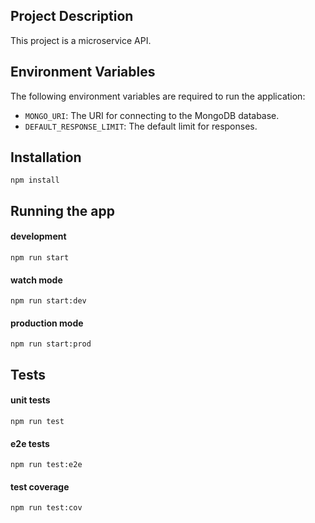 ## Project Description

This project is a microservice API.

## Environment Variables

The following environment variables are required to run the application:

- `MONGO_URI`: The URI for connecting to the MongoDB database.
- `DEFAULT_RESPONSE_LIMIT`: The default limit for responses.

## Installation

`npm install`

## Running the app

#### development
`npm run start`

#### watch mode
`npm run start:dev`

#### production mode
`npm run start:prod`

## Tests

#### unit tests
`npm run test`

#### e2e tests
`npm run test:e2e`

#### test coverage
`npm run test:cov`
